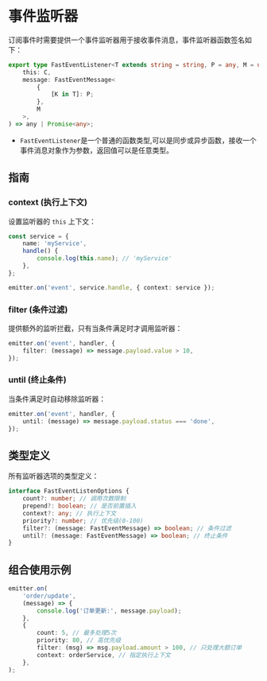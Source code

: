 # 事件监听器

订阅事件时需要提供一个事件监听器用于接收事件消息，事件监听器函数签名如下：

```ts
export type FastEventListener<T extends string = string, P = any, M = unknown, C = any> = (
    this: C,
    message: FastEventMessage<
        {
            [K in T]: P;
        },
        M
    >,
) => any | Promise<any>;
```

-   `FastEventListener`是一个普通的函数类型,可以是同步或异步函数，接收一个事件消息对象作为参数，返回值可以是任意类型。

## 指南

### context (执行上下文)

设置监听器的 `this` 上下文：

```typescript
const service = {
    name: 'myService',
    handle() {
        console.log(this.name); // 'myService'
    },
};

emitter.on('event', service.handle, { context: service });
```

### filter (条件过滤)

提供额外的监听拦截，只有当条件满足时才调用监听器：

```typescript
emitter.on('event', handler, {
    filter: (message) => message.payload.value > 10,
});
```

### until (终止条件)

当条件满足时自动移除监听器：

```typescript
emitter.on('event', handler, {
    until: (message) => message.payload.status === 'done',
});
```

## 类型定义

所有监听器选项的类型定义：

```typescript
interface FastEventListenOptions {
    count?: number; // 调用次数限制
    prepend?: boolean; // 是否前置插入
    context?: any; // 执行上下文
    priority?: number; // 优先级(0-100)
    filter?: (message: FastEventMessage) => boolean; // 条件过滤
    until?: (message: FastEventMessage) => boolean; // 终止条件
}
```

## 组合使用示例

```typescript
emitter.on(
    'order/update',
    (message) => {
        console.log('订单更新:', message.payload);
    },
    {
        count: 5, // 最多处理5次
        priority: 80, // 高优先级
        filter: (msg) => msg.payload.amount > 100, // 只处理大额订单
        context: orderService, // 指定执行上下文
    },
);
```
